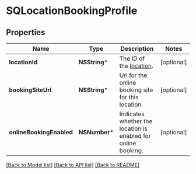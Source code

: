 # SQLocationBookingProfile

## Properties
Name | Type | Description | Notes
------------ | ------------- | ------------- | -------------
**locationId** | **NSString*** | The ID of the [location](https://developer.squareup.com/reference/square_2023-10-18/objects/Location). | [optional] 
**bookingSiteUrl** | **NSString*** | Url for the online booking site for this location. | [optional] 
**onlineBookingEnabled** | **NSNumber*** | Indicates whether the location is enabled for online booking. | [optional] 

[[Back to Model list]](../README.md#documentation-for-models) [[Back to API list]](../README.md#documentation-for-api-endpoints) [[Back to README]](../README.md)


